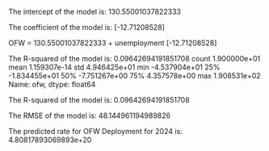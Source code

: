 The intercept of the model is: 130.55001037822333

The coefficient of the model is: [-12.71208528]

OFW =  130.55001037822333 + unemployment [-12.71208528]

The R-squared of the model is: 0.09642694191851708
count    1.900000e+01
mean     1.159307e-14
std      4.946425e+01
min     -4.537904e+01
25%     -1.834455e+01
50%     -7.751267e+00
75%      4.357578e+00
max      1.908531e+02
Name: ofw, dtype: float64

The R-squared of the model is: 0.09642694191851708

The RMSE of the model is: 48.144961194989826

The predicted rate for OFW Deployment for 2024 is: 4.80817893069893e+20
